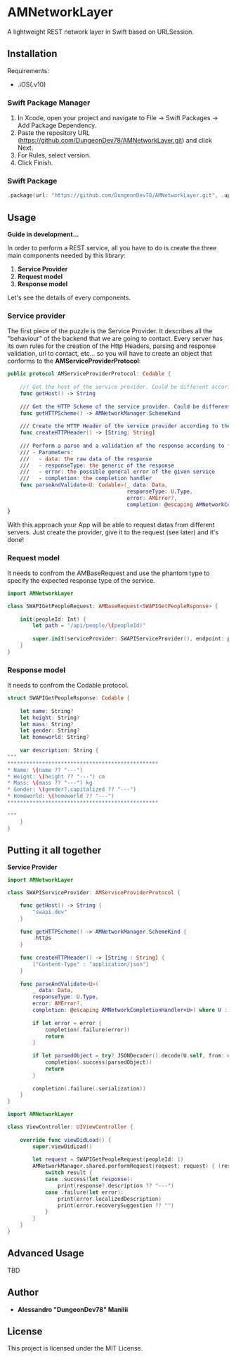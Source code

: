 # AMNetworkLayer
A lightweight REST network layer in Swift based on URLSession.

## Installation
Requirements:
 - .iOS(.v10)


### Swift Package Manager 
1. In Xcode, open your project and navigate to File → Swift Packages → Add Package Dependency.
2. Paste the repository URL (https://github.com/DungeonDev78/AMNetworkLayer.git) and click Next.
3. For Rules, select version.
4. Click Finish.

### Swift Package
```swift
.package(url: "https://github.com/DungeonDev78/AMNetworkLayer.git", .upToNextMajor(from: "0.2.0"))
```

## Usage
**Guide in development...**

In order to perform a REST service, all you have to do is create the three main components needed by this library:
 1. **Service Provider**
 2. **Request model**
 3. **Response model**

Let's see the details of every components.

### Service provider
The first piece of the puzzle is the Service Provider. It describes all the "behaviour" of the backend that we are going to contact.
Every server has its own rules for the creation of the Http Headers, parsing and response validation, url to contact, etc... so you will have to create an object that conforms to the **AMServiceProviderProtocol**:
```swift
public protocol AMServiceProviderProtocol: Codable {
    
    /// Get the host of the service provider. Could be different accorfing to different environments; implement an enum with the possible options.
    func getHost() -> String
    
    /// Get the HTTP Scheme of the service provider. Could be different accorfing to different environments; implement an enum with the possible options.
    func getHTTPScheme() -> AMNetworkManager.SchemeKind
    
    /// Create the HTTP Header of the service provider according to the rules of the server
    func createHTTPHeader() -> [String: String]
    
    /// Perform a parse and a validation of the response according to the rules of the server
    /// - Parameters:
    ///   - data: the raw data of the response
    ///   - responseType: the generic of the response
    ///   - error: the possible general error of the given service
    ///   - completion: the completion handler
    func parseAndValidate<U: Codable>(_ data: Data,
                                      responseType: U.Type,
                                      error: AMError?,
                                      completion: @escaping AMNetworkCompletionHandler<U>)
}
```

With this approach your App will be able to request datas from different servers. Just create the provider, give it to the request (see later) and it's done!


### Request model

It needs to confrom the AMBaseRequest and use the phantom type to specify the expected response type of the service.
```swift
import AMNetworkLayer

class SWAPIGetPeopleRequest: AMBaseRequest<SWAPIGetPeopleRsponse> {
    
    init(peopleId: Int) {
        let path = "/api/people/\(peopleId)"
        
        super.init(serviceProvider: SWAPIServiceProvider(), endpoint: path)
    }
}
```

### Response model
It needs to confrom the Codable protocol.
```swift
struct SWAPIGetPeopleRsponse: Codable {
    
    let name: String?
    let height: String?
    let mass: String?
    let gender: String?
    let homeworld: String?
    
    var description: String {
"""
************************************************
* Name: \(name ?? "---")
* Height: \(height ?? "---") cm
* Mass: \(mass ?? "---") kg
* Gender: \(gender?.capitalized ?? "---")
* Homeworld: \(homeworld ?? "---")
************************************************

"""
    }
}
```

## Putting it all together

**Service Provider**
```swift
import AMNetworkLayer

class SWAPIServiceProvider: AMServiceProviderProtocol {

    func getHost() -> String {
        "swapi.dev"
    }
    
    func getHTTPScheme() -> AMNetworkManager.SchemeKind {
        .https
    }
    
    func createHTTPHeader() -> [String : String] {
        ["Content-Type" : "application/json"]
    }
    
    func parseAndValidate<U>(
        _ data: Data,
        responseType: U.Type,
        error: AMError?,
        completion: @escaping AMNetworkCompletionHandler<U>) where U : Codable {
        
        if let error = error {
            completion(.failure(error))
            return
        }
        
        if let parsedObject = try? JSONDecoder().decode(U.self, from: data) {
            completion(.success(parsedObject))
            return
        }
        
        completion(.failure(.serialization))
    }
}
```




```swift
import AMNetworkLayer

class ViewController: UIViewController {
    
    override func viewDidLoad() {
        super.viewDidLoad()
        
        let request = SWAPIGetPeopleRequest(peopleId: 1)
        AMNetworkManager.shared.performRequest(request: request) { (result) in
            switch result {
            case .success(let response):
                print(response?.description ?? "---")
            case .failure(let error):
                print(error.localizedDescription)
                print(error.recoverySuggestion ?? "")
            }
        }
    }
}
```

## Advanced Usage
TBD

## Author

* **Alessandro "DungeonDev78" Manilii**

## License

This project is licensed under the MIT License.
